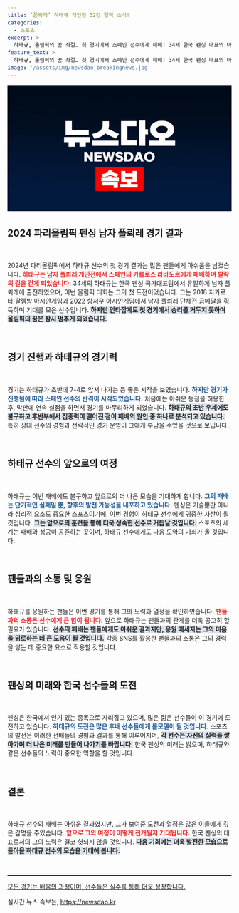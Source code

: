 ```yaml
---
title: ‘플뢰레’ 하태규 개인전 32강 탈락 소식!
categories:
  - 스포츠
excerpt: >
  하태규, 올림픽의 꿈 좌절… 첫 경기에서 스페인 선수에게 패배! 34세 한국 펜싱 대표의 아쉬운 순간, 기적은 없었을까? 클릭하여 현장의 숨막히는 긴장을 느껴보세요!
feature_text: >
  하태규, 올림픽의 꿈 좌절… 첫 경기에서 스페인 선수에게 패배! 34세 한국 펜싱 대표의 아쉬운 순간, 기적은 없었을까? 클릭하여 현장의 숨막히는 긴장을 느껴보세요!
image: '/assets/img/newsdao_breakingnews.jpg'
---
```


<p><img src="/assets/img/newsdao_breakingnews.jpg" alt="cryptoinkorea 속보" /></p>

<h2 data-ke-size="size26">2024 파리올림픽 펜싱 남자 플뢰레 경기 결과</h2>

<p data-ke-size="size16">&nbsp;</p>

<p data-ke-size="size16">2024년 파리올림픽에서 하태규 선수의 첫 경기 결과는 많은 팬들에게 아쉬움을 남겼습니다. <b><span style="color: #ee2323;">하태규는 남자 플뢰레 개인전에서 스페인의 카를로스 라바도르에게 패배하며 탈락의 길을 걷게 되었습니다.</span></b> 34세의 하태규는 한국 펜싱 국가대표팀에서 유일하게 남자 플뢰레에 출전하였으며, 이번 올림픽 대회는 그의 첫 도전이었습니다. 그는 2018 자카르타·팔렘방 아시안게임과 2022 항저우 아시안게임에서 남자 플뢰레 단체전 금메달을 획득하며 기대를 모은 선수입니다. <b><span style="background-color: #21538527;">하지만 안타깝게도 첫 경기에서 승리를 거두지 못하며 올림픽의 꿈은 잠시 멈추게 되었습니다.</span></b></p>

<p data-ke-size="size16">&nbsp;</p>

<h2 data-ke-size="size26">경기 진행과 하태규의 경기력</h2>

<p data-ke-size="size16">&nbsp;</p>

<p data-ke-size="size16">경기는 하태규가 초반에 7-4로 앞서 나가는 등 좋은 시작을 보였습니다. <b><span style="color: #1a5490;">하지만 경기가 진행됨에 따라 스페인 선수의 반격이 시작되었습니다.</span></b> 처음에는 아쉬운 동점을 허용한 후, 막판에 연속 실점을 하면서 경기를 마무리하게 되었습니다. <b><span style="background-color: #21538527;">하태규의 초반 우세에도 불구하고 후반부에서 집중력이 떨어진 점이 패배의 원인 중 하나로 분석되고 있습니다.</span></b> 특히 상대 선수의 경험과 전략적인 경기 운영이 그에게 부담을 주었을 것으로 보입니다.</p>

<p data-ke-size="size16">&nbsp;</p>

<h2 data-ke-size="size26">하태규 선수의 앞으로의 여정</h2>

<p data-ke-size="size16">&nbsp;</p>

<p data-ke-size="size16">하태규는 이번 패배에도 불구하고 앞으로의 더 나은 모습을 기대하게 합니다. <b><span style="color: #1a5490;">그의 패배는 단기적인 실패일 뿐, 향후의 발전 가능성을 내포하고 있습니다.</span></b> 펜싱은 기술뿐만 아니라 심리적 요소도 중요한 스포츠이기에, 이번 경험이 하태규 선수에게 귀중한 자산이 될 것입니다. <b><span style="background-color: #21538527;">그는 앞으로의 훈련을 통해 더욱 성숙한 선수로 거듭날 것입니다.</span></b> 스포츠의 세계는 패배와 성공이 공존하는 곳이며, 하태규 선수에게도 다음 도약의 기회가 올 것입니다.</p>

<p data-ke-size="size16">&nbsp;</p>

<h2 data-ke-size="size26">팬들과의 소통 및 응원</h2>

<p data-ke-size="size16">&nbsp;</p>

<p data-ke-size="size16">하태규를 응원하는 팬들은 이번 경기를 통해 그의 노력과 열정을 확인하였습니다. <b><span style="color: #ee2323;">팬들과의 소통은 선수에게 큰 힘이 됩니다.</span></b> 앞으로 하태규는 팬들과의 관계를 더욱 공고히 할 필요가 있습니다. <b><span style="background-color: #21538527;">선수의 패배는 팬들에게도 아쉬운 결과지만, 응원 메세지는 그의 마음을 위로하는 데 큰 도움이 될 것입니다.</span></b> 각종 SNS를 활용한 팬들과의 소통은 그의 경력을 쌓는 데 중요한 요소로 작용할 것입니다.</p>

<p data-ke-size="size16">&nbsp;</p>

<h2 data-ke-size="size26">펜싱의 미래와 한국 선수들의 도전</h2>

<p data-ke-size="size16">&nbsp;</p>

<p data-ke-size="size16">펜싱은 한국에서 인기 있는 종목으로 자리잡고 있으며, 많은 젊은 선수들이 이 경기에 도전하고 있습니다. <b><span style="color: #1a5490;">하태규의 도전은 많은 후배 선수들에게 롤모델이 될 것입니다.</span></b> 스포츠의 발전은 이러한 선배들의 경험과 결과를 통해 이루어지며, <b><span style="background-color: #21538527;">각 선수는 자신의 실력을 쌓아가며 더 나은 미래를 만들어 나가기를 바랍니다.</span></b> 한국 펜싱의 미래는 밝으며, 하태규와 같은 선수들의 노력이 중요한 역할을 할 것입니다.</p>

<p data-ke-size="size16">&nbsp;</p>

<h2 data-ke-size="size26">결론</h2>

<p data-ke-size="size16">&nbsp;</p>

<p data-ke-size="size16">하태규 선수의 패배는 아쉬운 결과였지만, 그가 보여준 도전과 열정은 많은 이들에게 깊은 감명을 주었습니다. <b><span style="color: #ee2323;">앞으로 그의 여정이 어떻게 전개될지 기대됩니다.</span></b> 한국 펜싱의 대표로서의 그의 노력은 결코 헛되지 않을 것입니다. <b><span style="background-color: #21538527;">다음 기회에는 더욱 발전한 모습으로 돌아올 하태규 선수의 모습을 기대해 봅니다.</span></b></p>

<p data-ke-size="size16">&nbsp;</p>

<hr style="height: 2px; background-color: #000;"/>

<p><u>모든 경기는 배움의 과정이며, 선수들은 실수를 통해 더욱 성장합니다.</u></p>
실시간 뉴스 속보는, <a href="https://newsdao.kr" rel="dofollow">https://newsdao.kr</a>


